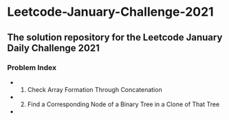# Leetcode-January-Challenge-2021

## The solution repository for the Leetcode January Daily Challenge 2021

### Problem Index

* 01) Check Array Formation Through Concatenation
* 02) Find a Corresponding Node of a Binary Tree in a Clone of That Tree
*
